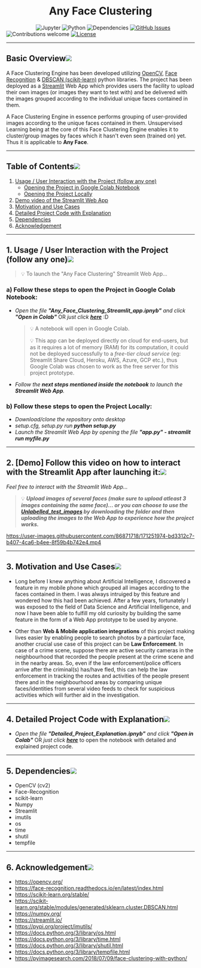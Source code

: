 <h1 align="center"><strong>Any Face Clustering</strong></h1>

&nbsp;&nbsp;&nbsp;&nbsp;&nbsp;&nbsp;&nbsp;&nbsp;&nbsp;&nbsp;&nbsp;&nbsp;&nbsp;&nbsp;&nbsp;&nbsp;&nbsp;&nbsp;&nbsp;
![Jupyter](https://img.shields.io/badge/jupyter-v5.3+-orange.svg)
![Python](https://img.shields.io/badge/python-v3.7+-blue.svg)
![Dependencies](https://img.shields.io/badge/dependencies-up%20to%20date-brightgreen.svg)
[![GitHub Issues](https://img.shields.io/github/issues/souvikmajumder26/Any-Face-Clustering.svg)](https://github.com/souvikmajumder26/Any-Face_Clustering/issues)
![Contributions welcome](https://img.shields.io/badge/contributions-welcome-orange.svg)
[![License](https://img.shields.io/badge/license-MIT-blue.svg)](https://opensource.org/licenses/MIT)

----

## Basic Overview[![](https://github.com/souvikmajumder26/Any-Face-Clustering/blob/main/docs/img/pushpin.svg)](#basic-overview)
A Face Clustering Engine has been developed utilizing <a href="https://opencv.org/" target="_blank">OpenCV</a>, <a href="https://pypi.org/project/face-recognition/" target="_blank">Face Recognition</a> & <a href="https://scikit-learn.org/stable/modules/generated/sklearn.cluster.DBSCAN.html" target="_blank">DBSCAN (scikit-learn)</a> python libraries.
The project has been deployed as a <a href="https://streamlit.io/" target="_blank">Streamlit</a> Web App which provides users the facility to upload their own images (or images they want to test with) and be delivered with the images grouped according to the individual unique faces contained in them.

A Face Clustering Engine in essence performs grouping of user-provided images according to the unique faces contained in them. Unsupervised Learning being at the core of this Face Clustering Engine enables it to cluster/group images by faces which it hasn't even seen (trained on) yet. Thus it is applicable to **Any Face**.

----

## Table of Contents[![](https://github.com/souvikmajumder26/Any-Face-Clustering/blob/main/docs/img/pushpin.svg)](#table-of-contents)
1. [Usage / User Interaction with the Project (follow any one)](#1-usage--user-interaction-with-the-project-follow-any-one)
   - [Opening the Project in Google Colab Notebook](#a-follow-these-steps-to-open-the-project-in-google-colab-notebook)
   - [Opening the Project Locally](#b-follow-these-steps-to-open-the-project-locally)
2. [Demo video of the Streamlit Web App](#2-demo-follow-this-video-on-how-to-interact-with-the-streamlit-app-after-launching-it)
3. [Motivation and Use Cases](#3-motivation-and-use-cases)
4. [Detailed Project Code with Explanation](#4-detailed-project-code-with-explanation)
5. [Dependencies](#5-dependencies)
6. [Acknowledgement](#6-acknowledgement)

----

## 1. Usage / User Interaction with the Project (follow any one)[![](https://github.com/souvikmajumder26/Any-Face-Clustering/blob/main/docs/img/pushpin.svg)](#1-usage--user-interaction-with-the-project-follow-any-one)

>💡 To launch the "Any Face Clustering" Streamlit Web App...

### a) Follow these steps to open the Project in Google Colab Notebook:
- *Open the file **"Any_Face_Clustering_Streamlit_app.ipnyb"** and click **"Open in Colab"*** OR *just click <a href="https://colab.research.google.com/github/souvikmajumder26/Any-Face-Clustering/blob/main/Any_Face_Clustering_Streamlit_app.ipynb">**here**</a>* :D

  >💡 A notebook will open in Google Colab.
  >
  >💡 This app can be deployed directly on cloud for end-users, but as it requires a lot of memory (RAM) for its computation, it could not be deployed successfully to a *free-tier cloud service* (eg: Streamlit Share Cloud, Heroku, AWS, Azure, GCP etc.), thus Google Colab was chosen to work as the free server for this project prototype.

- *Follow the **next steps mentioned inside the notebook** to launch the **Streamlit Web App**.*

### b) Follow these steps to open the Project Locally:
- *Download/clone the repository onto desktop*
- *setup.cfg, setup.py run **python setup.py***
- *Launch the Streamlit Web App by opening the file **"app.py" - streamlit run myfile.py***

----

## 2. [Demo] Follow this video on how to interact with the Streamlit App after launching it:[![](https://github.com/souvikmajumder26/Any-Face-Clustering/blob/main/docs/img/pushpin.svg)](#2-Demo-Follow-this-video-on-how-to-interact-with-the-Streamlit-App-after-launching-it)

*Feel free to interact with the Streamlit Web App...*
>💡 ***Upload images of several faces (make sure to upload atleast 3 images containing the same face)... or you can choose to use the <a href="https://drive.google.com/drive/folders/1JXYCf4Qk4fuTfTDoduGU7vgmXNyXSMUe?usp=sharing">Unlabelled_test_images</a> by downloading the folder and then uploading the images to the Web App to experience how the project works.***

https://user-images.githubusercontent.com/86871718/171251974-bd3312c7-b407-4ca6-b4ee-8f59b4b742e4.mp4

----

## 3. Motivation and Use Cases[![](https://github.com/souvikmajumder26/Any-Face-Clustering/blob/main/docs/img/pushpin.svg)](#3-motivation-and-use-cases)

- Long before I knew anything about Artificial Intelligence, I discovered a feature in my mobile phone which grouped all images according to the faces contained in them. I was always intruiged by this feature and wondered how this had been achieved. After a few years, fortunately I was exposed to the field of Data Science and Artificial Intelligence, and now I have been able to fulfill my old curiosity by building the same feature in the form of a Web App prototype to be used by anyone.

- Other than **Web & Mobile application integrations** of this project making lives easier by enabling people to search photos by a particular face, another crucial use case of this project can be **Law Enforcement**. In case of a crime scene, suppose there are active security cameras in the neighbourhood that recorded the people present at the crime scene and in the nearby areas. So, even if the law enforcement/police officers arrive after the criminal(s) has/have fled, this can help the law enforcement in tracking the routes and activities of the people present there and in the neighbourhood areas by comparing unique faces/identities from several video feeds to check for suspicious activities which will further aid in the investigation.

----

## 4. Detailed Project Code with Explanation[![](https://github.com/souvikmajumder26/Any-Face-Clustering/blob/main/docs/img/pushpin.svg)](#4-detailed-project-code-with-explanation)

- *Open the file **"Detailed_Project_Explanation.ipnyb"** and click **"Open in Colab"*** OR *just click <a href="https://colab.research.google.com/github/souvikmajumder26/Any-Face-Clustering/blob/main/Detailed_Project_Explanation.ipynb">**here**</a>* to open the notebook with detailed and explained project code.

----

## 5. Dependencies[![](https://github.com/souvikmajumder26/Any-Face-Clustering/blob/main/docs/img/pushpin.svg)](#5-dependencies)

- OpenCV (cv2)
- Face-Recognition
- scikit-learn
- Numpy
- Streamlit
- imutils
- os
- time
- shutil
- tempfile

----

## 6. Acknowledgement[![](https://github.com/souvikmajumder26/Any-Face-Clustering/blob/main/docs/img/pushpin.svg)](#6-acknowledgement)
- https://opencv.org/
- https://face-recognition.readthedocs.io/en/latest/index.html
- https://scikit-learn.org/stable/
- https://scikit-learn.org/stable/modules/generated/sklearn.cluster.DBSCAN.html
- https://numpy.org/
- https://streamlit.io/
- https://pypi.org/project/imutils/
- https://docs.python.org/3/library/os.html
- https://docs.python.org/3/library/time.html
- https://docs.python.org/3/library/shutil.html
- https://docs.python.org/3/library/tempfile.html
- https://pyimagesearch.com/2018/07/09/face-clustering-with-python/
